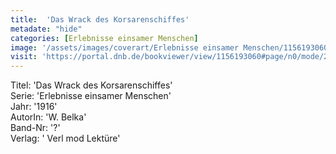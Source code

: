 ```yaml
---
title:  'Das Wrack des Korsarenschiffes'
metadate: "hide"
categories: [Erlebnisse einsamer Menschen]
image: '/assets/images/coverart/Erlebnisse einsamer Menschen/1156193060_00000010.jpg'
visit: 'https://portal.dnb.de/bookviewer/view/1156193060#page/n0/mode/2up'
---
```

Titel: 'Das Wrack des Korsarenschiffes' <br>
Serie: 'Erlebnisse einsamer Menschen' <br>
Jahr: '1916' <br>
AutorIn: 'W. Belka' <br>
Band-Nr: '?' <br>
Verlag: ' Verl mod Lektüre'